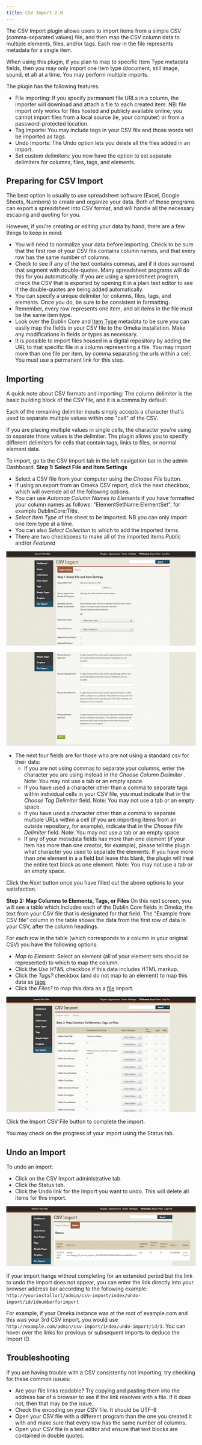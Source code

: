```yaml
---
title: CSV Import 2.0
---
```

The CSV Import plugin allows users to import items from a simple CSV (comma-separated values) file, and then map the CSV column data to multiple elements, files, and/or tags. Each row in the file represents metadata for a single item.

When using this plugin, if you plan to map to specific Item Type
metadata fields, then you may only import one item type (document, still image, sound, et al) at a time. You may perform multiple imports.

The plugin has the following features:

-   File importing: If you specify permanent file URLs in a column, the importer will download and attach a file to each created item. NB: file import only works for files hosted and publicly available online; you cannot import files from a local source (ie, your computer) or from a password-protected location.
-   Tag imports: You may include tags in your CSV file and those words will be imported as tags.
-   Undo Imports: The Undo option lets you delete all the files added in an import.
-   Set custom delimiters: you now have the option to set separate delimiters for columns, files, tags, and elements.

Preparing for CSV Import 
---------------------------
The best option is usually to use spreadsheet software (Excel, Google Sheets, Numbers) to create and organize your data. Both of these programs can export a spreadsheet into CSV format, and will handle all the necessary escaping and quoting for you.

However, if you're creating or editing your data by hand, there are a few things to keep in mind:

-   You will need to normalize your data before importing. Check to be sure that the first row of your CSV file contains column names, and that every row has the same number of columns.
-   Check to see if any of the text contains commas, and if it does surround that segment with double-quotes. Many spreadsheet programs will do this for you automatically. If you are using a spreadsheet program, check the CSV that is exported by opening it in a plain text editor to see if the double-quotes are being added automatically.
-   You can specify a unique delimiter for columns, files, tags, and elements. Once you do, be sure to be consistent in formatting.
-   Remember, every row represents one item, and all items in the file must be the same item type.
-   Look over the Dublin Core and [Item Type](../Managing_Item_Types_2.md) metadata to be sure you can easily map the fields in your CSV file to the Omeka installation. Make any modifications in fields or types as necessary.
-   It is possible to import files housed in a digital repository by adding the URL to that specific file in a column representing a file. You may import more than one file per item, by comma separating the urls within a cell. You must use a permanent link for this step.

Importing 
-----------------------------------------------------------
A quick note about CSV formats and importing: The column delimiter is the basic building block of the CSV file, and it is a comma by default.

Each of the remaining delimiter inputs simply accepts a character that's used to separate multiple values within one "cell" of the CSV.

If you are placing multiple values in single cells, the character you're using to separate those values is the delimiter. The plugin allows you to specify different delimiters for cells that contain tags, links to files, or normal element data.

To import, go to the CSV Import tab in the left navigation bar in the admin Dashboard.
**Step 1: Select File and Item Settings**
- Select a CSV file from your computer using the *Choose File* button.
- If using an export from an Omeka CSV report, click the next checkbox, which will override all of the following options. 
- You can use *Automap Column Names to Elements* if you have formatted your column names as follows: "ElementSetName:ElementSet", for example DublinCore:Title.
- *Select Item Type* of the sheet to be imported. NB you can only import one item type at a time. 
- You can also *Select Collection* to which to add the imported items.
- There are two checkboxes to make all of the imported items *Public* and/or *Featured*

![Basic import settings](../doc_files/plugin_images/CSV1.png)

![Alternate character settings](../doc_files/plugin_images/CSV2.png)

- The next four fields are for those who are not using a standard csv for their data:
    - If you are not using commas to separate your columns, enter the character you are using instead in the *Choose Column Delimiter* . Note: You may not use a tab or an empty space.
    - If you have used a character other than a comma to separate tags within individual cells in your CSV file, you must indicate that in the *Choose Tag Delimiter* field. Note: You may not use a tab or an empty space.
    - If you have used a character other than a comma to separate multiple URLs within a cell (if you are importing items from an outside repository, for example), indicate that in the *Choose File Delimiter* field. Note: You may not use a tab or an empty space.
    - If any of your metadata fields has more than one element (if your item has more than one creator, for example), please tell the plugin what character you used to separate the elements. If you have more than one element in a a field but leave this blank, the plugin will treat the entire text block as one element. Note: You may not use a tab or an empty space.

Click the *Next* button once you have filled out the above options to your satisfaction. 

**Step 2: Map Columns to Elements, Tags, or Files**
On this next screen, you will see a table which includes each of the Dublin Core fields in Omeka, the text from your CSV file that is designated for that field. The "Example from CSV file" column in the table shows the data from the first row of data in your CSV, after the column headings. 

For each row in the table (which corresponds to a column in your original CSV) you have the following options: 
-  *Map to Element*: Select an element (all of your element sets should be represented) to which to map the column.
- Click the *Use HTML* checkbox if this data includes HTML markup.
- Click the *Tags?* checkbox (and do not map to an element) to map this data as [tags](../Managing_Tags_2.md)
- Click the *Files?* to map this data as a [file](../Managing_Files_2.md) import. 

 
![Mapping elements](../doc_files/plugin_images/CSV3.png)

Click the Import CSV File button to complete the import.

You may check on the progress of your import using the Status tab.

Undo an Import
----------------------------------------------------------------
To undo an import:
-   Click on the CSV Import administrative tab.
-   Click the Status tab.
-   Click the Undo link for the Import you want to undo. This will delete all items for this import.

![CSVUndo.png](../doc_files/plugin_images/CSVUndo.png)

If your import hangs without completing for an extended period but the link to undo the import does not appear, you can enter the link directly into your browser address bar according to the following example: `http://yourinstallurl/admin/csv-import/index/undo-import/id/idnumberforimport`

For example, if your Omeka instance was at the root of example.com and this was your 3rd CSV import, you would use
`http://example.com/admin/csv-import/index/undo-import/id/3`. You can hover over the links for previous or subsequent imports to deduce the Import ID.

Troubleshooting
-------------------------------------
If you are having trouble with a CSV consistently not importing, try checking for these common issues:
- Are your file links readable? Try copying and pasting them into the address bar of a browser to see if the link resolves with a file. If it does not, then that may be the issue.
- Check the encoding on your CSV file. It should be UTF-8
- Open your CSV file with a different program than the one you created it with and make sure that every row has the same number of columns.
- Open your CSV file in a text editor and ensure that text blocks are contained in double quotes.